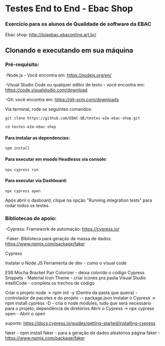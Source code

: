 # Testes End to End - Ebac Shop
### Exercício para os alunos de Qualidade de software da EBAC 

Ebac shop: http://lojaebac.ebaconline.art.br/

## Clonando e executando em sua máquina

### Pré-requisito:

-Node.js - Você encontra em: https://nodejs.org/en/

-Visual Studio Code ou qualquer editor de texto - você encontra em: https://code.visualstudio.com/download

-Git: você encontra em: https://git-scm.com/downloads


Via terminal, rode os seguintes comandos:
```  
git clone https://github.com/EBAC-QE/testes-e2e-ebac-shop.git
```
```
cd testes-e2e-ebac-shop
```

#### Para instalar as dependencias:
```
npm install 
```

#### Para executar em moodo Headlesss via console:
```
npx cypress run
```

#### Para executar via Dashboard:
```
npx cypress open 
```
Após abrir o dasboard, clique na opção "Running integration tests" para rodar todos os testes.


### Bibliotecas de apoio:
-Cypress: Framework de automação: https://cypress.io/

-Faker: Biblioteca para geração de massa de dados: https://www.npmjs.com/package/faker


Cypress

Instalar o Node.JS
Ferramenta de dev - como o visual code

ES6 Mocha 
Bracket Pair Colorizer - deixa colorido o código
Cypress Snippets - 
Material Icon Theme - criar ícones pra pasta
Visual Studio IntelliCode - completa os trechos de código

Criar o projeto node → npm init -y (Dentro da pasta que queira) - controlador de pacotes e do projeto -- package.json
Instalar o Cypress → npm install cypress -D -  cria o node modules, tudo que será necessário para o projeto, dependência de diretórios
Abrir o Cypress → npx cypress open -  Abrir o open

suporte:  https://docs.cypress.io/guides/getting-started/installing-cypress

faker - npm install faker - para a geração de dados aleatórios
página faker - https://www.npmjs.com/package/faker



